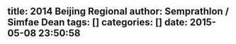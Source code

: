 title: 2014 Beijing Regional
author: Semprathlon / Simfae Dean
tags: []
categories: []
date: 2015-05-08 23:50:58
---
